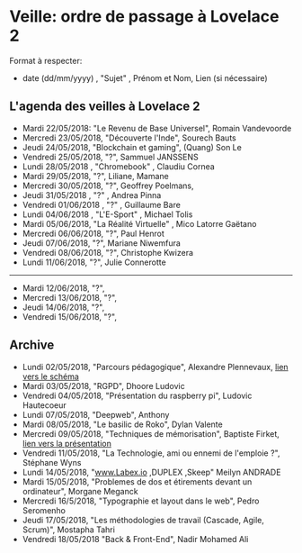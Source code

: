 

# Veille: ordre de passage à Lovelace 2

Format à respecter:   
- date (dd/mm/yyyy) , "Sujet" ,  Prénom et Nom, Lien (si nécessaire)

## L'agenda des veilles à Lovelace 2

- Mardi 22/05/2018: "Le Revenu de Base Universel", Romain Vandevoorde
- Mercredi 23/05/2018, "Découverte l'Inde", Sourech Bauts
- Jeudi 24/05/2018, "Blockchain et gaming", (Quang) Son Le
- Vendredi 25/05/2018, "?", Sammuel JANSSENS
- Lundi 28/05/2018 , "Chromebook" , Claudiu Cornea
- Mardi 29/05/2018, "?", Liliane, Mamane
- Mercredi 30/05/2018, "?", Geoffrey Poelmans,
- Jeudi 31/05/2018 , "?" ,  Andrea Pinna
- Vendredi 01/06/2018 , "?" ,  Guillaume Bare
- Lundi 04/06/2018 , "L'E-Sport" ,  Michael Tolis
- Mardi 05/06/2018, "La Réalité Virtuelle" , Mico Latorre Gaëtano
- Mercredi 06/06/2018, "?", Paul Henrot 
- Jeudi 07/06/2018, "?", Mariane Niwemfura
- Vendredi 08/06/2018, "?", Christophe Kwizera
- Lundi 11/06/2018, "?", Julie Connerotte
----
- Mardi 12/06/2018, "?", 
- Mercredi 13/06/2018, "?", 
- Jeudi 14/06/2018, "?", 
- Vendredi 15/06/2018, "?", 

## Archive

- Lundi 02/05/2018, "Parcours pédagogique", Alexandre Plennevaux, [lien vers le schéma](https://docs.google.com/drawings/d/1kKAMz1jTaK0-8Glg136j3T1C3kCKaq-gFEju1FxsVCs/edit)
- Mardi 03/05/2018, "RGPD", Dhoore Ludovic
- Vendredi 04/05/2018, "Présentation du raspberry pi", Ludovic Hautecoeur
- Lundi 07/05/2018, "Deepweb", Anthony
- Mardi 08/05/2018, "Le basilic de Roko", Dylan Valente
- Mercredi 09/05/2018, "Techniques de mémorisation", Baptiste Firket, [lien vers la présentation](https://docs.google.com/presentation/d/1IBUa3e8FoCPNhhMFmR5gqcVergmK1hFKw6SOxOFvOf0/edit)
- Vendredi 11/05/2018, "La Technologie, ami ou ennemi de l'emploie ?", Stéphane Wyns
- Lundi 14/05/2018, "www.Labex.io ,DUPLEX ,Skeep" Meilyn ANDRADE
- Mardi 15/05/2018, "Problemes de dos et étirements devant un ordinateur", Morgane Meganck
- Mercredi 16/5/2018, "Typographie et layout dans le web", Pedro Seromenho
- Jeudi 17/05/2018, "Les méthodologies de travail (Cascade, Agile, Scrum)", Mostapha Tahri
- Vendredi 18/05/2018  "Back & Front-End", Nadir Mohamed Ali

